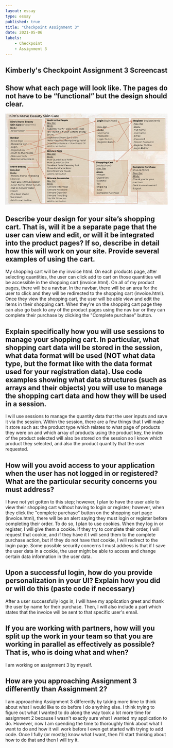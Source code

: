 ```yaml
---
layout: essay
type: essay
published: true
title: "Checkpoint Assignment 3"
date: 2021-05-06
labels:
    - Checkpoint
    - Assignment 3
---
```


<h2>Kimberly's Checkpoint Assignment 3 Screencast</h2>

<h2>Show what each page will look like. The pages do not have to be “functional” but the design should clear.</h2>
<img src="../images/a3_checkpoint.png">

<h2>Describe your design for your site’s shopping cart. That is, will it be a separate page that the user can view and edit, or will it be integrated into the product pages? If so, describe in detail how this will work on your site. Provide several examples of using the cart.</h2>
My shopping cart will be my invoice html. On each products page, after selecting quantities, the user can click add to cart on  those quantities will be accessible in the shopping cart (invoice.html). On all of my product pages, there will be a navbar. In the navbar, there will be an area for the user to click and they will be redirected to the shopping cart (invoice.html). Once they view the shopping cart, the user will be able view and edit the items in their shopping cart. When they're on the shopping cart page they can also go back to any of the product pages using the nav bar or they can complete their purchase by clicking the "Complete purchase" button.

<h2>Explain specifically how you will use sessions to manage your shopping cart. In particular, what shopping cart data will be stored in the session, what data format will be used (NOT what data type, but the format like with the data format used for your registration data). Use code examples showing what data structures (such as arrays and their objects) you will use to manage the shopping cart data and how they will be used in a session.</h2>
I will use sessions to manage the quantity data that the user inputs and save it via the session. Within the session, there are a few things that I will make it store such as: the product type which relates to what page of products they were on and which array of products using the product key, the index of the product selected will also be stored on the session so I know which product they selected, and also the product quantity that the user requested.

<h2>How will you avoid access to your application when the user has not logged in or registered? What are the particular security concerns you must address?</h2>
I have not yet gotten to this step; however, I plan to have the user able to view their shopping cart without having to login or register; however, when they click the "complete purchase" button on the shopping cart page (invoice.html), there will be an alert saying they must login or register before completing their order. To do so, I plan to use cookies. When they log in or register, I will give them a cookie. If they try to complete their order, I will request that cookie, and if they have it I will send them to the complete purchase action, but if they do not have that cookie, I will redirect to the login page. Some possible security concerns I must address is that if I save the user data in a cookie, the user might be able to access and change certain data information in the user data.

<h2>Upon a successful login, how do you provide personalization in your UI? Explain how you did or will do this (paste code if necessary)</h2>
After a user successfully logs in, I will have my application greet and thank the user by name for their purchase. Then, I will also include a part which states that the invoice will be sent to that specific user's email.

<h2>If you are working with partners, how will you split up the work in your team so that you are working in parallel as effectively as possible? That is, who is doing what and when?</h2>
I am working on assignment 3 by myself.

<h2>How are you approaching Assignment 3 differently than Assignment 2?</h2>
I am approaching Assignment 3 differently by taking more time to think about what I would like to do before I do anything else. I think trying to figure out what I wanted to do along the way took a lot more time for assignment 2 because I wasn't exactly sure what I wanted my application to do. However, now I am spending the time to thoroughly think about what I want to do and how it will work before I even get started with trying to add code. Once I fully (or mostly) know what I want, then I'll start thinking about how to do that and then I will try it. 
